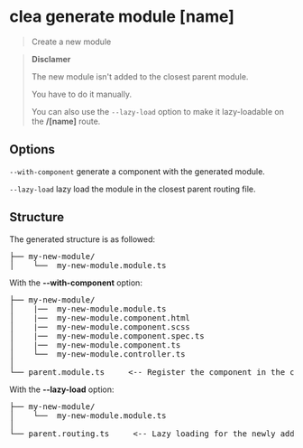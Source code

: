 # clea generate module [name]

> Create a new module


> **Disclamer**
>
> The new module isn't added to the closest parent module.
>
> You have to do it manually.
>
> You can also use the `--lazy-load` option to make it lazy-loadable on the **/[name]** route.

## Options

`--with-component` generate a component with the generated module.

`--lazy-load` lazy load the module in the closest parent routing file.

## Structure

The generated structure is as followed:

<pre>
├── my-new-module/
│    └──  my-new-module.module.ts
</pre>

With the **--with-component** option:

<pre>
├── my-new-module/
│    |──  my-new-module.module.ts
│    |──  my-new-module.component.html
│    |──  my-new-module.component.scss
│    |──  my-new-module.component.spec.ts
│    |──  my-new-module.component.ts
│    └──  my-new-module.controller.ts
│
└── parent.module.ts     <-- Register the component in the closest parent module
</pre>

With the **--lazy-load** option:

<pre>
├── my-new-module/
│    └──  my-new-module.module.ts
│
└── parent.routing.ts     <-- Lazy loading for the newly added route
</pre>
